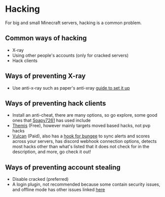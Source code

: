 # Hacking 
For big and small Minecraft servers, hacking is a common problem.

## Common ways of hacking
- X-ray
- Using other people's accounts (only for cracked servers)
- Hack clients 

## Ways of preventing X-ray 
- Use anti-x-ray such as paper's anti-xray [guide to set it up](https://docs.papermc.io/paper/anti-xray)

## Ways of preventing hack clients
- Install an anti-cheat, there are many options, so go explore, some good ones that [Soapy7261](https://github.com/Soapy7261) has used include
- [Themis](https://www.spigotmc.org/resources/themis-anti-cheat-1-17-1-18-1-19-bedrock-support-paper-compatibility-free-optimized.90766) (Free), however mainly targets moved based hacks, not pvp hacks
- [Vulcan](https://www.spigotmc.org/resources/vulcan-anti-cheat-advanced-cheat-detection-1-7-1-19-3.83626) (Paid), also has a [hook for bungee](https://www.spigotmc.org/resources/vulcanbungee-bungee-hook-for-vulcan-anti-cheat.94194) to sync alerts and scores across your servers, has discord webhook connection options, detects most hacks other than what's listed that it does not check for in the description, and more, go check it out!

## Ways of preventing account stealing
- Disable cracked (preferred)
- A login plugin, not recommended because some contain security issues, and offline mode has other issues linked [here](/cracked.md)
